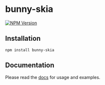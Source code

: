 # bunny-skia

[![NPM Version](https://img.shields.io/npm/v/bunny-skia?color=blue)](https://www.npmjs.com/package/bunny-skia)

## Installation

```shell
npm install bunny-skia
```

## Documentation

Please read the [docs](https://bunny-launcher.net/imaging/skia/) for usage and examples.
